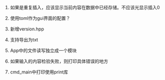 
1. 如果是重复插入，应该显示当前内容在数据中已经存储。不应该光显示插入0
3. 使用toml作为gui界面的配置？

2. 新增version.hpp
3. 支持导出为txt
1. App中的文件读写独立成一个模块
3. 如果输入的内容检验失败，则打印具体错误的地方
4. cmd_main中打印使用print库
